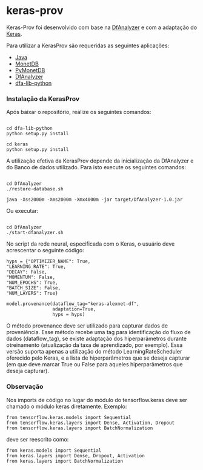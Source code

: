 # keras-prov
Keras-Prov foi desenvolvido com base na [DfAnalyzer](https://gitlab.com/ssvitor/dataflow_analyzer) e com a adaptação do [Keras](https://github.com/keras-team/keras).

Para utilizar a KerasProv são requeridas as seguintes aplicações:

* [Java](https://java.com/pt-BR/)
* [MonetDB](http://www.monetdb.org/Documentation/UserGuide/Tutorial)
* [PyMonetDB](https://pymonetdb.readthedocs.io/en/latest/index.html)
* [DfAnalyzer](https://github.com/dbpina/keras-prov/tree/main/DfAnalyzer)
* [dfa-lib-python](https://github.com/dbpina/keras-prov/tree/main/dfa-lib-python/) 

### Instalação da KerasProv

Após baixar o repositório, realize os seguintes comandos:


```

cd dfa-lib-python
python setup.py install

cd keras
python setup.py install

```

A utilização efetiva da KerasProv depende da inicialização da DfAnalyzer e do Banco de dados utilizado. Para isto execute os seguintes comandos:


```

cd DfAnalyzer
./restore-database.sh

java -Xss2000m -Xms2000m -Xmx4000m -jar target/DfAnalyzer-1.0.jar

```

Ou executar:


```

cd DfAnalyzer
./start-dfanalyzer.sh

```

No script da rede neural, especificada com o Keras, o usuário deve acrescentar o seguinte código:

```
hyps = {"OPTIMIZER_NAME": True,
"LEARNING_RATE": True,
"DECAY": False,
"MOMENTUM": False,
"NUM_EPOCHS": True,
"BATCH_SIZE": False,
"NUM_LAYERS": True}

model.provenance(dataflow_tag="keras-alexnet-df",
                 adaptation=True,
                 hyps = hyps)
```

O método provenance deve ser utilizado para capturar dados de proveniência. Esse método recebe uma tag para identificação do fluxo de dados (dataflow_tag), se existe adaptação dos hiperparâmetros durante otreinamento (atualização da taxa de aprendizado, por exemplo). Essa versão suporta apenas a utilização do método LearningRateScheduler oferecido pelo Keras, e a lista de hiperparâmetros que se deseja capturar (em que deve marcar True ou False para aqueles hiperparâmetros que deseja capturar).

### Observação

Nos imports de código no lugar do módulo do tensorflow.keras deve ser chamado o módulo keras diretamente. Exemplo:

```
from tensorflow.keras.models import Sequential
from tensorflow.keras.layers import Dense, Activation, Dropout
from tensorflow.keras.layers import BatchNormalization
```

deve ser reescrito como: 


```
from keras.models import Sequential
from keras.layers import Dense, Dropout, Activation
from keras.layers import BatchNormalization
```
